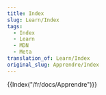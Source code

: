 ```yaml
---
title: Index
slug: Learn/Index
tags:
  - Index
  - Learn
  - MDN
  - Meta
translation_of: Learn/Index
original_slug: Apprendre/Index
---
```

<p>{{Index("/fr/docs/Apprendre")}}</p>
